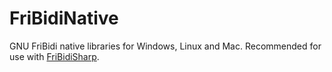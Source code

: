 #  FriBidiNative
GNU FriBidi native libraries for Windows, Linux and Mac. Recommended for use with [FriBidiSharp](https://github.com/Ghasan/FriBidiSharp/tree/master).
